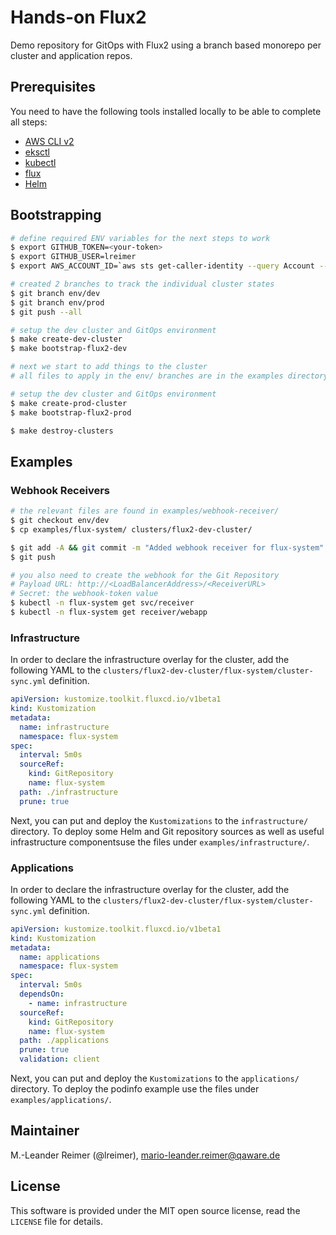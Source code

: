 # Hands-on Flux2

Demo repository for GitOps with Flux2 using a branch based monorepo per cluster and application repos.

## Prerequisites

You need to have the following tools installed locally to be able to complete all steps:
- [AWS CLI v2](https://docs.aws.amazon.com/cli/latest/userguide/install-cliv2.html)
- [eksctl](https://eksctl.io/)
- [kubectl](https://docs.aws.amazon.com/eks/latest/userguide/install-kubectl.html)
- [flux](https://fluxcd.io/docs/get-started/)
- [Helm](https://helm.sh/docs/intro/install/)

## Bootstrapping

```bash
# define required ENV variables for the next steps to work
$ export GITHUB_TOKEN=<your-token>
$ export GITHUB_USER=lreimer
$ export AWS_ACCOUNT_ID=`aws sts get-caller-identity --query Account --output text`

# created 2 branches to track the individual cluster states
$ git branch env/dev
$ git branch env/prod
$ git push --all

# setup the dev cluster and GitOps environment
$ make create-dev-cluster
$ make bootstrap-flux2-dev

# next we start to add things to the cluster
# all files to apply in the env/ branches are in the examples directory

# setup the dev cluster and GitOps environment
$ make create-prod-cluster
$ make bootstrap-flux2-prod

$ make destroy-clusters
```

## Examples

### Webhook Receivers

```bash
# the relevant files are found in examples/webhook-receiver/
$ git checkout env/dev
$ cp examples/flux-system/ clusters/flux2-dev-cluster/

$ git add -A && git commit -m "Added webhook receiver for flux-system"
$ git push

# you also need to create the webhook for the Git Repository
# Payload URL: http://<LoadBalancerAddress>/<ReceiverURL>
# Secret: the webhook-token value
$ kubectl -n flux-system get svc/receiver
$ kubectl -n flux-system get receiver/webapp
```

### Infrastructure

In order to declare the infrastructure overlay for the cluster, add the following YAML
to the `clusters/flux2-dev-cluster/flux-system/cluster-sync.yml` definition.

```yaml
apiVersion: kustomize.toolkit.fluxcd.io/v1beta1
kind: Kustomization
metadata:
  name: infrastructure
  namespace: flux-system
spec:
  interval: 5m0s
  sourceRef:
    kind: GitRepository
    name: flux-system
  path: ./infrastructure
  prune: true
```

Next, you can put and deploy the `Kustomizations` to the `infrastructure/` directory.
To deploy some Helm and Git repository sources as well as useful infrastructure componentsuse the files under `examples/infrastructure/`.

### Applications

In order to declare the infrastructure overlay for the cluster, add the following YAML
to the `clusters/flux2-dev-cluster/flux-system/cluster-sync.yml` definition.

```yaml
apiVersion: kustomize.toolkit.fluxcd.io/v1beta1
kind: Kustomization
metadata:
  name: applications
  namespace: flux-system
spec:
  interval: 5m0s
  dependsOn:
    - name: infrastructure
  sourceRef:
    kind: GitRepository
    name: flux-system
  path: ./applications
  prune: true
  validation: client
```

Next, you can put and deploy the `Kustomizations` to the `applications/` directory.
To deploy the podinfo example use the files under `examples/applications/`.

## Maintainer

M.-Leander Reimer (@lreimer), <mario-leander.reimer@qaware.de>

## License

This software is provided under the MIT open source license, read the `LICENSE`
file for details.